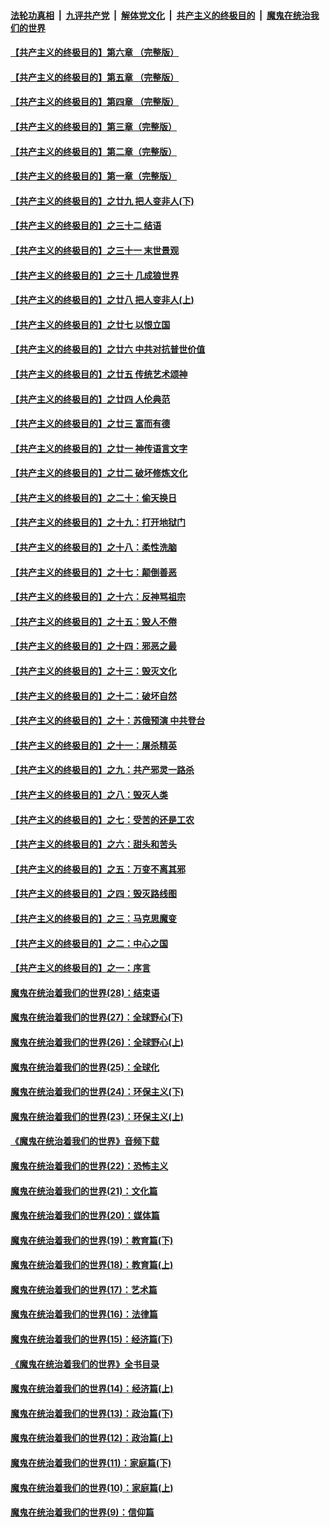 ####  [法轮功真相](../../../../basic/blob/master/README.md?t=02280026) &nbsp;|&nbsp; [九评共产党](../../../../9ping.md/blob/master/README.md?t=02280026) &nbsp;|&nbsp; [解体党文化](../../../../jtdwh.md/blob/master/README.md?t=02280026)  &nbsp;|&nbsp; [共产主义的终极目的](../../../../gczydzjmd.md/blob/master/README.md?t=02280026) &nbsp;|&nbsp; [魔鬼在统治我们的世界](../../../../mgztzwmdsj.md/blob/master/README.md?t=02280026) 

#### [【共产主义的终极目的】第六章 （完整版）](../pages/nsc422/n11428913.md?t=02280026) 

#### [【共产主义的终极目的】第五章 （完整版）](../pages/nsc422/n11428912.md?t=02280026) 

#### [【共产主义的终极目的】第四章 （完整版）](../pages/nsc422/n11428907.md?t=02280026) 

#### [【共产主义的终极目的】第三章（完整版）](../pages/nsc422/n11428848.md?t=02280026) 

#### [【共产主义的终极目的】第二章（完整版）](../pages/nsc422/n11428831.md?t=02280026) 

#### [【共产主义的终极目的】第一章（完整版）](../pages/nsc422/n11417651.md?t=02280026) 

#### [【共产主义的终极目的】之廿九 把人变非人(下)](../pages/nsc422/n11344140.md?t=02280026) 

#### [【共产主义的终极目的】之三十二 结语](../pages/nsc422/n11360535.md?t=02280026) 

#### [【共产主义的终极目的】之三十一 末世景观](../pages/nsc422/n11351129.md?t=02280026) 

#### [【共产主义的终极目的】之三十 几成狼世界](../pages/nsc422/n11348280.md?t=02280026) 

#### [【共产主义的终极目的】之廿八 把人变非人(上)](../pages/nsc422/n11340492.md?t=02280026) 

#### [【共产主义的终极目的】之廿七 以恨立国](../pages/nsc422/n11336944.md?t=02280026) 

#### [【共产主义的终极目的】之廿六 中共对抗普世价值](../pages/nsc422/n11324785.md?t=02280026) 

#### [【共产主义的终极目的】之廿五 传统艺术颂神](../pages/nsc422/n11296396.md?t=02280026) 

#### [【共产主义的终极目的】之廿四 人伦典范](../pages/nsc422/n11296397.md?t=02280026) 

#### [【共产主义的终极目的】之廿三 富而有德](../pages/nsc422/n11283598.md?t=02280026) 

#### [【共产主义的终极目的】之廿一 神传语言文字](../pages/nsc422/n11263265.md?t=02280026) 

#### [【共产主义的终极目的】之廿二 破坏修炼文化](../pages/nsc422/n11245728.md?t=02280026) 

#### [【共产主义的终极目的】之二十：偷天换日](../pages/nsc422/n11238846.md?t=02280026) 

#### [【共产主义的终极目的】之十九：打开地狱门](../pages/nsc422/n11206376.md?t=02280026) 

#### [【共产主义的终极目的】之十八：柔性洗脑](../pages/nsc422/n11199994.md?t=02280026) 

#### [【共产主义的终极目的】之十七：颠倒善恶](../pages/nsc422/n11179782.md?t=02280026) 

#### [【共产主义的终极目的】之十六：反神骂祖宗](../pages/nsc422/n11166798.md?t=02280026) 

#### [【共产主义的终极目的】之十五：毁人不倦](../pages/nsc422/n11166792.md?t=02280026) 

#### [【共产主义的终极目的】之十四：邪恶之最](../pages/nsc422/n11150249.md?t=02280026) 

#### [【共产主义的终极目的】之十三：毁灭文化](../pages/nsc422/n11135227.md?t=02280026) 

#### [【共产主义的终极目的】之十二：破坏自然](../pages/nsc422/n11135214.md?t=02280026) 

#### [【共产主义的终极目的】之十：苏俄预演 中共登台](../pages/nsc422/n11118424.md?t=02280026) 

#### [【共产主义的终极目的】之十一：屠杀精英](../pages/nsc422/n11118442.md?t=02280026) 

#### [【共产主义的终极目的】之九：共产邪灵一路杀](../pages/nsc422/n11114139.md?t=02280026) 

#### [【共产主义的终极目的】之八：毁灭人类](../pages/nsc422/n11108503.md?t=02280026) 

#### [【共产主义的终极目的】之七：受苦的还是工农](../pages/nsc422/n11101809.md?t=02280026) 

#### [【共产主义的终极目的】之六：甜头和苦头](../pages/nsc422/n11096971.md?t=02280026) 

#### [【共产主义的终极目的】之五：万变不离其邪](../pages/nsc422/n11091285.md?t=02280026) 

#### [【共产主义的终极目的】之四：毁灭路线图](../pages/nsc422/n11086284.md?t=02280026) 

#### [【共产主义的终极目的】之三：马克思魔变](../pages/nsc422/n11061941.md?t=02280026) 

#### [【共产主义的终极目的】之二：中心之国](../pages/nsc422/n11047728.md?t=02280026) 

#### [【共产主义的终极目的】之一：序言](../pages/nsc422/n11086077.md?t=02280026) 

#### [魔鬼在统治着我们的世界(28)：结束语](../pages/nsc422/n10936246.md?t=02280026) 

#### [魔鬼在统治着我们的世界(27)：全球野心(下)](../pages/nsc422/n10928319.md?t=02280026) 

#### [魔鬼在统治着我们的世界(26)：全球野心(上)](../pages/nsc422/n10900318.md?t=02280026) 

#### [魔鬼在统治着我们的世界(25)：全球化](../pages/nsc422/n10788205.md?t=02280026) 

#### [魔鬼在统治着我们的世界(24)：环保主义(下)](../pages/nsc422/n10695307.md?t=02280026) 

#### [魔鬼在统治着我们的世界(23)：环保主义(上)](../pages/nsc422/n10688613.md?t=02280026) 

#### [《魔鬼在统治着我们的世界》音频下载](../pages/nsc422/n10635553.md?t=02280026) 

#### [魔鬼在统治着我们的世界(22)：恐怖主义](../pages/nsc422/n10614727.md?t=02280026) 

#### [魔鬼在统治着我们的世界(21)：文化篇](../pages/nsc422/n10597706.md?t=02280026) 

#### [魔鬼在统治着我们的世界(20)：媒体篇](../pages/nsc422/n10586579.md?t=02280026) 

#### [魔鬼在统治着我们的世界(19)：教育篇(下)](../pages/nsc422/n10564808.md?t=02280026) 

#### [魔鬼在统治着我们的世界(18)：教育篇(上)](../pages/nsc422/n10526970.md?t=02280026) 

#### [魔鬼在统治着我们的世界(17)：艺术篇](../pages/nsc422/n10499093.md?t=02280026) 

#### [魔鬼在统治着我们的世界(16)：法律篇](../pages/nsc422/n10485969.md?t=02280026) 

#### [魔鬼在统治着我们的世界(15)：经济篇(下)](../pages/nsc422/n10469975.md?t=02280026) 

#### [《魔鬼在统治着我们的世界》全书目录](../pages/nsc422/n10464261.md?t=02280026) 

#### [魔鬼在统治着我们的世界(14)：经济篇(上)](../pages/nsc422/n10457370.md?t=02280026) 

#### [魔鬼在统治着我们的世界(13)：政治篇(下)](../pages/nsc422/n10448270.md?t=02280026) 

#### [魔鬼在统治着我们的世界(12)：政治篇(上)](../pages/nsc422/n10444576.md?t=02280026) 

#### [魔鬼在统治着我们的世界(11)：家庭篇(下)](../pages/nsc422/n10440961.md?t=02280026) 

#### [魔鬼在统治着我们的世界(10)：家庭篇(上)](../pages/nsc422/n10435448.md?t=02280026) 

#### [魔鬼在统治着我们的世界(9)：信仰篇](../pages/nsc422/n10432159.md?t=02280026) 

